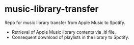 # music-library-transfer
Repo for music library transfer from Apple Music to Spotify.

- Retrieval of Apple Music library contents via .itl file.
- Consequent download of playlists in the library to Spotify.
